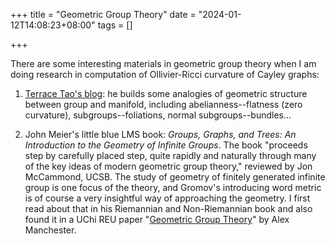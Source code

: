 +++
title = "Geometric Group Theory"
date = "2024-01-12T14:08:23+08:00"
tags = []

+++

There are some interesting materials in geometric group theory when I am doing research in computation of Ollivier-Ricci curvature of Cayley graphs:

1. [Terrace Tao's blog](https://terrytao.wordpress.com/2010/07/10/cayley-graphs-and-the-geometry-of-groups/): he builds some analogies of geometric structure between group and manifold, including abelianness--flatness (zero curvature), subgroups--foliations, normal subgroups--bundles...

2. John Meier's little blue LMS book: *Groups, Graphs, and Trees: An Introduction to the Geometry of Infinite Groups*. The book "proceeds step by carefully placed step, quite rapidly and naturally through many of the key ideas of modern geometric group theory," reviewed by Jon McCammond, UCSB. The study of geometry of finitely generated infinite group is one focus of the theory, and Gromov's introducing word metric is of course a very insightful way of approaching the geometry. I first read about that in his Riemannian and Non-Riemannian book and also found it in a UChi REU paper "[Geometric Group Theory](https://math.uchicago.edu/~may/REU2018/REUPapers/Manchester.pdf)" by Alex Manchester.
